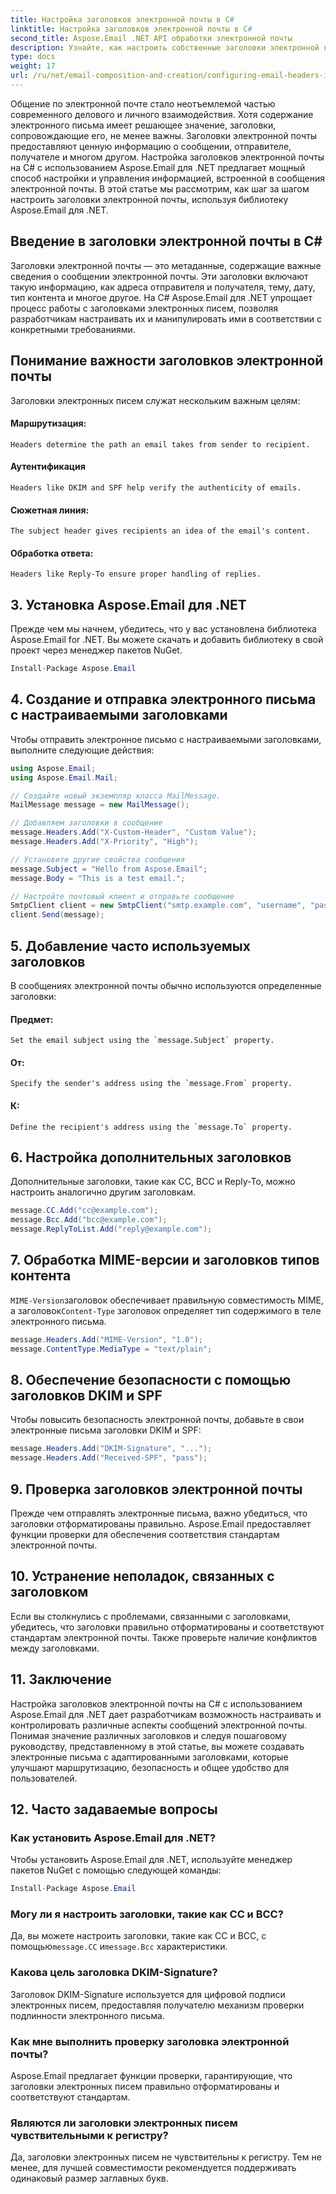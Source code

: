 ```yaml
---
title: Настройка заголовков электронной почты в C#
linktitle: Настройка заголовков электронной почты в C#
second_title: Aspose.Email .NET API обработки электронной почты
description: Узнайте, как настроить собственные заголовки электронной почты на C# с помощью Aspose.Email для .NET. Пошаговое руководство с исходным кодом. Улучшите контроль и безопасность электронной почты.
type: docs
weight: 17
url: /ru/net/email-composition-and-creation/configuring-email-headers-in-csharp/
---
```


Общение по электронной почте стало неотъемлемой частью современного делового и личного взаимодействия. Хотя содержание электронного письма имеет решающее значение, заголовки, сопровождающие его, не менее важны. Заголовки электронной почты предоставляют ценную информацию о сообщении, отправителе, получателе и многом другом. Настройка заголовков электронной почты на C# с использованием Aspose.Email для .NET предлагает мощный способ настройки и управления информацией, встроенной в сообщения электронной почты. В этой статье мы рассмотрим, как шаг за шагом настроить заголовки электронной почты, используя библиотеку Aspose.Email для .NET.

## Введение в заголовки электронной почты в C#

Заголовки электронной почты — это метаданные, содержащие важные сведения о сообщении электронной почты. Эти заголовки включают такую информацию, как адреса отправителя и получателя, тему, дату, тип контента и многое другое. На C# Aspose.Email для .NET упрощает процесс работы с заголовками электронных писем, позволяя разработчикам настраивать их и манипулировать ими в соответствии с конкретными требованиями.

## Понимание важности заголовков электронной почты

Заголовки электронных писем служат нескольким важным целям:
#### Маршрутизация: 
	Headers determine the path an email takes from sender to recipient.
#### Аутентификация
	Headers like DKIM and SPF help verify the authenticity of emails.
#### Сюжетная линия: 
	The subject header gives recipients an idea of the email's content.
#### Обработка ответа: 
	Headers like Reply-To ensure proper handling of replies.

## 3. Установка Aspose.Email для .NET

Прежде чем мы начнем, убедитесь, что у вас установлена библиотека Aspose.Email for .NET. Вы можете скачать и добавить библиотеку в свой проект через менеджер пакетов NuGet.

```csharp
Install-Package Aspose.Email
```

## 4. Создание и отправка электронного письма с настраиваемыми заголовками

Чтобы отправить электронное письмо с настраиваемыми заголовками, выполните следующие действия:

```csharp
using Aspose.Email;
using Aspose.Email.Mail;

// Создайте новый экземпляр класса MailMessage.
MailMessage message = new MailMessage();

// Добавляем заголовки в сообщение
message.Headers.Add("X-Custom-Header", "Custom Value");
message.Headers.Add("X-Priority", "High");

// Установите другие свойства сообщения
message.Subject = "Hello from Aspose.Email";
message.Body = "This is a test email.";

// Настройте почтовый клиент и отправьте сообщение
SmtpClient client = new SmtpClient("smtp.example.com", "username", "password");
client.Send(message);
```

## 5. Добавление часто используемых заголовков

В сообщениях электронной почты обычно используются определенные заголовки:

#### Предмет: 
	Set the email subject using the `message.Subject` property.
#### От: 
	Specify the sender's address using the `message.From` property.
#### К: 
	Define the recipient's address using the `message.To` property.

## 6. Настройка дополнительных заголовков

Дополнительные заголовки, такие как CC, BCC и Reply-To, можно настроить аналогично другим заголовкам.

```csharp
message.CC.Add("cc@example.com");
message.Bcc.Add("bcc@example.com");
message.ReplyToList.Add("reply@example.com");
```

## 7. Обработка MIME-версии и заголовков типов контента

`MIME-Version`заголовок обеспечивает правильную совместимость MIME, а заголовок`Content-Type` заголовок определяет тип содержимого в теле электронного письма.

```csharp
message.Headers.Add("MIME-Version", "1.0");
message.ContentType.MediaType = "text/plain";
```

## 8. Обеспечение безопасности с помощью заголовков DKIM и SPF

Чтобы повысить безопасность электронной почты, добавьте в свои электронные письма заголовки DKIM и SPF:

```csharp
message.Headers.Add("DKIM-Signature", "...");
message.Headers.Add("Received-SPF", "pass");
```

## 9. Проверка заголовков электронной почты

Прежде чем отправлять электронные письма, важно убедиться, что заголовки отформатированы правильно. Aspose.Email предоставляет функции проверки для обеспечения соответствия стандартам электронной почты.

## 10. Устранение неполадок, связанных с заголовком

Если вы столкнулись с проблемами, связанными с заголовками, убедитесь, что заголовки правильно отформатированы и соответствуют стандартам электронной почты. Также проверьте наличие конфликтов между заголовками.

## 11. Заключение

Настройка заголовков электронной почты на C# с использованием Aspose.Email для .NET дает разработчикам возможность настраивать и контролировать различные аспекты сообщений электронной почты. Понимая значение различных заголовков и следуя пошаговому руководству, представленному в этой статье, вы можете создавать электронные письма с адаптированными заголовками, которые улучшают маршрутизацию, безопасность и общее удобство для пользователей.

## 12. Часто задаваемые вопросы

### Как установить Aspose.Email для .NET?

Чтобы установить Aspose.Email для .NET, используйте менеджер пакетов NuGet с помощью следующей команды:
```csharp
Install-Package Aspose.Email
```

### Могу ли я настроить заголовки, такие как CC и BCC?

 Да, вы можете настроить заголовки, такие как CC и BCC, с помощью`message.CC` и`message.Bcc` характеристики.

### Какова цель заголовка DKIM-Signature?

Заголовок DKIM-Signature используется для цифровой подписи электронных писем, предоставляя получателю механизм проверки подлинности электронного письма.

### Как мне выполнить проверку заголовка электронной почты?

Aspose.Email предлагает функции проверки, гарантирующие, что заголовки электронных писем правильно отформатированы и соответствуют стандартам.

### Являются ли заголовки электронных писем чувствительными к регистру?

Да, заголовки электронных писем не чувствительны к регистру. Тем не менее, для лучшей совместимости рекомендуется поддерживать одинаковый размер заглавных букв.